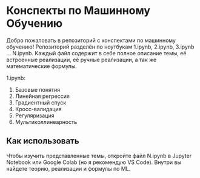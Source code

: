 # Конспекты по Машинному Обучению

Добро пожаловать в репозиторий с конспектами по машинному обучению! Репозиторий разделён по ноутбукам 1.ipynb, 2.ipynb, 3.ipynb ... N.ipynb.
Каждый файл содержит в себе полное описание темы, её встроенные реализации, её ручные реализации, а так же математические формулы.
 
1.ipynb:
1. Базовые понятия
2. Линейная регрессия
3. Градиентный спуск
4. Кросс-валидация
5. Регуляризация
6. Мультиколлинеарность

## Как использовать

Чтобы изучить представленные темы, откройте файл N.ipynb в Jupyter Notebook или Google Colab (но я рекомендую VS Code). Внутри вы найдете теорию, реализации и формулы по ML.

